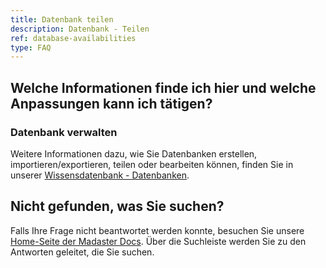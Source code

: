 ```yaml
---
title: Datenbank teilen
description: Datenbank - Teilen
ref: database-availabilities
type: FAQ
---
```


## Welche Informationen finde ich hier und welche Anpassungen kann ich tätigen?

### Datenbank verwalten
Weitere Informationen dazu, wie Sie Datenbanken erstellen, importieren/exportieren, teilen oder bearbeiten können, finden Sie in unserer <a href="/de/de/knowledge-base/databases.html" target="_blank">Wissensdatenbank - Datenbanken</a>.

## Nicht gefunden, was Sie suchen?
Falls Ihre Frage nicht beantwortet werden konnte, besuchen Sie unsere <a href="/de/de/" target="_blank">Home-Seite der Madaster Docs</a>. Über die Suchleiste werden Sie zu den Antworten geleitet, die Sie suchen.